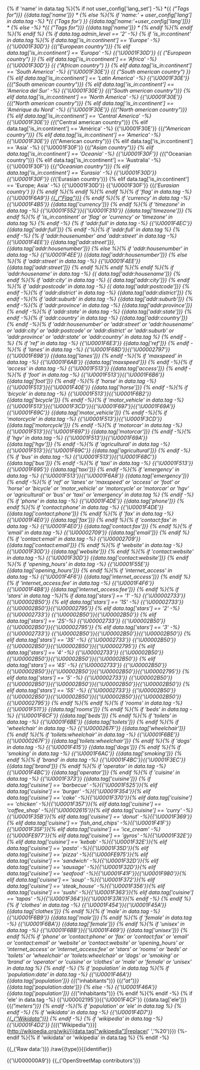 {% if 'name' in data.tag %}{% if not user_config['lang_set'] -%}
*{{ _("Tags for")}} {{data.tag['name']}} *
{% else %}{% if 'name:' + user_config['lang'] in data.tag -%}
*{{ _('Tags for') }} {{data.tag['name:'+user_config['lang']]}} *
{% else -%}
*{{ _("Tags for")}} {{data.tag['name']}} *
{% endif %}{% endif %}{% endif %}
{% if data.tag.admin_level == '2' -%}
{% if 'is_in:continent' in data.tag %}{% if data.tag['is_in:continent'] == 'Europe' -%}
{{'\U0001F30D'}} {{_("European country")}}
{% elif  data.tag['is_in:continent'] == 'Europa' -%}
{{'\U0001F30D'}} {{ _("European country") }}
{% elif data.tag['is_in:continent'] == 'Africa' -%}
{{'\U0001F30D'}} {{ _("African country") }}
{% elif data.tag['is_in:continent']  == 'South America' -%}
{{'\U0001F30E'}} {{ _("South american country") }}
{% elif data.tag['is_in:continent']  == 'Latin America' -%}
{{'\U0001F30E'}} {{_("South american country")}}
{% elif data.tag['is_in:continent'] == 'America del Sur' -%}
{{'\U0001F30E'}} {{_("South american country")}}
{% elif data.tag['is_in:continent']  == 'North America' -%}
{{'\U0001F30E'}} {{_("North american country")}}
{% elif data.tag['is_in:continent'] == 'Amérique du Nord' -%}
{{'\U0001F30E'}} {{_("North american country")}}
{% elif data.tag['is_in:continent'] == 'Central America' -%}
{{'\U0001F30E'}} {{_("Central american country")}}
{% elif data.tag['is_in:continent'] == 'América' -%}
{{'\U0001F30E'}} {{_("American country")}}
{% elif data.tag['is_in:continent']  == 'America' -%}
{{'\U0001F30E'}} {{_("American country")}}
{% elif data.tag['is_in:continent'] == 'Asia' -%}
{{'\U0001F30F'}} {{_("Asian country")}}
{% elif data.tag['is_in:continent'] == 'Oceania' -%}
{{'\U0001F30F'}} {{_("Oceanian country")}}
{% elif data.tag['is_in:continent'] == 'Australia' -%}
{{'\U0001F30F'}} {{_("Oceanian country")}}
{% elif data.tag['is_in:continent'] == 'Eurasia' -%}
{{'\U0001F30D'}} {{'\U0001F30F'}} {{_('Eurasian country')}}
{% elif data.tag['is_in:continent'] == 'Europe; Asia' -%}
{{'\U0001F30D'}} {{'\U0001F30F'}} {{_('Eurasian country') }}
{% endif %}{% endif %}{% endif %}{% if 'flag' in data.tag -%}
{{'\U0001F6A9'}} [{{_("Flag")}}]({{data.tag['flag']}})
{% endif %}{% if 'currency' in data.tag -%}
{{'\U0001F4B5'}} {{data.tag['currency']}}
{% endif %}{% if 'timezone' in data.tag -%}
{{'\U0001F552'}}{{'\U0001F310'}} {{data.tag['timezone']}}
{% endif %}{% if 'is_in:continent' or 'flag' or 'currency' or 'timezone' in data.tag %}
{% endif -%}
{% if 'addr:full' in data.tag -%}
{{'\U0001F4EC'}} {{data.tag['addr:full']}}
{% endif -%}{% if 'addr:full' in data.tag %}
{% endif -%}
{% if 'addr:housenumber' and 'addr:street' in data.tag -%}
{{'\U0001F4EE'}} {{data.tag['addr:street']}}, {{data.tag['addr:housenumber']}}
{% else %}{% if 'addr:housenumber' in data.tag -%}
{{'\U0001F4EE'}} {{data.tag['addr:housenumber']}}
{% else %}{% if 'addr:street' in data.tag -%}
{{'\U0001F4EE'}} {{data.tag['addr:street']}}
{% endif %}{% endif %}{% endif %}{% if 'addr:housename' in data.tag -%}
  {{ data.tag['addr:housename']}}
{% endif %}{% if 'addr:city' in data.tag -%}
  {{ data.tag['addr:city']}}
{% endif %}{% if 'addr:postcode' in data.tag -%}
  {{ data.tag['addr:postcode']}}
{% endif -%}{% if 'addr:district' in data.tag -%}
  {{data.tag['addr:district']}}
{% endif -%}{% if 'addr:suburb' in data.tag -%}
  {{data.tag['addr:suburb']}}
{% endif -%}{% if 'addr:province' in data.tag -%}
  {{data.tag['addr:province']}}
{% endif -%}{% if 'addr:state' in data.tag -%}
  {{data.tag['addr:state']}}
{% endif -%}{% if 'addr:country' in data.tag -%}
  {{data.tag['addr:country']}}
{% endif -%}{% if 'addr:housenumber' or 'addr:street' or 'addr:housename' or 'addr:city' or 'addr:postcode' or 'addr:district' or 'addr:suburb' or 'addr:province' or 'addr:state' or 'addr:country' in data.tag %}
{% endif -%}
{% if 'ref' in data.tag -%}
{{'\U0001F6E3'}} {{data.tag['ref']}}
{% endif -%}{% if 'lanes' in data.tag -%}
{{'\U0001F68D'}}{{'\U00002797'}}{{'\U0001F698'}} {{data.tag['lanes']}}
{% endif -%}{% if 'maxspeed' in data.tag -%}
{{'\U0001F6AB'}} {{data.tag['maxspeed']}}
{% endif -%}{% if 'access' in data.tag -%}
{{'\U0001F513'}} {{data.tag['access']}}
{% endif -%}{% if 'foot' in data.tag -%}
{{'\U0001F513'}}{{'\U0001F6B6'}} {{data.tag['foot']}}
{% endif -%}{% if 'horse' in data.tag -%}
{{'\U0001F513'}}{{'\U0001F40E'}} {{data.tag['horse']}}
{% endif -%}{% if 'bicycle' in data.tag -%}
{{'\U0001F513'}}{{'\U0001F6B2'}} {{data.tag['bicycle']}}
{% endif -%}{% if 'motor_vehicle' in data.tag -%}
{{'\U0001F513'}}{{'\U0001F3CD'}}{{'\U0001F697'}}{{'\U0001F69A'}}{{'\U0001F69C'}} {{data.tag['motor_vehicle']}}
{% endif -%}{% if 'motorcycle' in data.tag -%}
{{'\U0001F513'}}{{'\U0001F3CD'}} {{data.tag['motorcycle']}}
{% endif -%}{% if 'motorcar' in data.tag -%}
{{'\U0001F513'}}{{'\U0001F697'}} {{data.tag['motorcar']}}
{% endif -%}{% if 'hgv' in data.tag -%}
{{'\U0001F513'}}{{'\U0001F69A'}} {{data.tag['hgv']}}
{% endif -%}{% if 'agricultural' in data.tag -%}
{{'\U0001F513'}}{{'\U0001F69C'}} {{data.tag['agricultural']}}
{% endif -%}{% if 'bus' in data.tag -%}
{{'\U0001F513'}}{{'\U0001F68C'}} {{data.tag['bus']}}
{% endif -%}{% if 'taxi' in data.tag -%}
{{'\U0001F513'}}{{'\U0001F695'}} {{data.tag['taxi']}}
{% endif -%}{% if 'emergency' in data.tag -%}
{{'\U0001F513'}}{{'\U0001F6A8'}} {{data.tag['emergency']}}
{% endif -%}{% if 'ref' or 'lanes' or 'maxspeed' or 'access' or 'foot' or 'horse' or 'bicycle' or 'motor_vehicle' or 'motorcycle' or 'motorcar' or 'hgv' or 'agricultural' or 'bus' or 'taxi' or 'emergency' in data.tag %}
{% endif -%}
{% if 'phone' in data.tag -%}
{{'\U0001F4DE'}} {{data.tag['phone']}}
{% endif %}{% if 'contact:phone' in data.tag -%}
{{'\U0001F4DE'}} {{data.tag['contact:phone']}}
{% endif %}{% if 'fax' in data.tag -%}
{{'\U0001F4E0'}} {{data.tag['fax']}}
{% endif %}{% if 'contact:fax' in data.tag -%}
{{'\U0001F4E0'}} {{data.tag['contact:fax']}}
{% endif %}{% if 'email' in data.tag -%}
{{'\U00002709'}} {{data.tag['email']}}
{% endif %}{% if 'contact:email' in data.tag -%}
{{'\U00002709'}} {{data.tag['contact:email']}}
{% endif %}{% if 'website' in data.tag -%}
{{'\U0001F30D'}} {{data.tag['website']}}
{% endif %}{% if 'contact:website' in data.tag -%}
{{'\U0001F30D'}} {{data.tag['contact:website']}}
{% endif %}{% if 'opening_hours' in data.tag -%}
{{'\U0001F55E'}} {{data.tag['opening_hours']}}
{% endif %}{% if 'internet_access' in data.tag -%}
{{'\U0001F4F6'}} {{data.tag['internet_access']}}
{% endif %}{% if 'internet_access:fee' in data.tag -%}
{{'\U0001F4F6'}}{{'\U0001F4B8'}} {{data.tag['internet_access:fee']}}
{% endif %}{% if 'stars' in data.tag -%}{% if data.tag['stars'] == '1' -%}
{{'\U00002733'}} {{'\U00002B50'}}
{% elif data.tag['stars'] == '1S' -%}
{{'\U00002733'}} {{'\U00002B50'}}{{'\U00002795'}}
{% elif data.tag['stars'] == '2' -%}
{{'\U00002733'}} {{'\U00002B50'}}{{'\U00002B50'}}
{% elif data.tag['stars'] == '2S'-%}
{{'\U00002733'}} {{'\U00002B50'}}{{'\U00002B50'}}{{'\U00002795'}}
{% elif data.tag['stars'] == '3' -%}
{{'\U00002733'}} {{'\U00002B50'}}{{'\U00002B50'}}{{'\U00002B50'}}
{% elif data.tag['stars'] == '3S' -%}
{{'\U00002733'}} {{'\U00002B50'}}{{'\U00002B50'}}{{'\U00002B50'}}{{'\U00002795'}}
{% elif data.tag['stars'] == '4' -%}
{{'\U00002733'}} {{'\U00002B50'}}{{'\U00002B50'}}{{'\U00002B50'}}{{'\U00002B50'}}
{% elif data.tag['stars'] == '4S' -%}
{{'\U00002733'}} {{'\U00002B50'}}{{'\U00002B50'}}{{'\U00002B50'}}{{'\U00002B50'}}{{'\U00002795'}}
{% elif data.tag['stars'] == '5' -%}
{{'\U00002733'}} {{'\U00002B50'}}{{'\U00002B50'}}{{'\U00002B50'}}{{'\U00002B50'}}{{'\U00002B50'}}
{% elif data.tag['stars'] == '5S' -%}
{{'\U00002733'}} {{'\U00002B50'}}{{'\U00002B50'}}{{'\U00002B50'}}{{'\U00002B50'}}{{'\U00002B50'}}{{'\U00002795'}}
{% endif %}{% endif %}{% if 'rooms' in data.tag -%}
{{'\U0001F511'}} {{data.tag['rooms']}}
{% endif %}{% if 'beds' in data.tag -%}
{{'\U0001F6CF'}} {{data.tag['beds']}}
{% endif %}{% if 'toilets' in data.tag -%}
{{'\U0001F6BE'}} {{data.tag['toilets']}}
{% endif %}{% if 'wheelchair' in data.tag -%}
{{'\U0000267F'}} {{data.tag['wheelchair']}}
{% endif %}{% if 'toilets:wheelchair' in data.tag -%}
{{'\U0001F6BE'}}{{'\U0000267F'}} {{data.tag['toilets:wheelchair']}}
{% endif %}{% if 'dogs' in data.tag -%}
{{'\U0001F415'}} {{data.tag['dogs']}}
{% endif %}{% if 'smoking' in data.tag -%}
{{'\U0001F6AC'}} {{data.tag['smoking']}}
{% endif %}{% if 'brand' in data.tag -%}
{{'\U0001F4BC'}}{{'\U0001F3EC'}} {{data.tag['brand']}}
{% endif %}{% if 'operator' in data.tag -%}
{{'\U0001F4BC'}} {{data.tag['operator']}}
{% endif %}{% if 'cuisine' in data.tag -%}
{{'\U0001F373'}} {{data.tag['cuisine']}} {% if data.tag['cuisine'] == 'barbecue' -%}{{'\U0001F525'}}{% elif data.tag['cuisine'] == 'burger' -%}{{'\U0001F354'}}{% elif data.tag['cuisine'] == 'cake' -%}{{'\U0001F370'}}{% elif data.tag['cuisine'] == 'chicken' -%}{{'\U0001F357'}}{% elif  data.tag['cuisine'] == 'coffee_shop' -%}{{'\U00002615'}}{% elif data.tag['cuisine'] == 'curry' -%}{{'\U0001F35B'}}{% elif data.tag['cuisine'] == 'donut' -%}{{'\U0001F369'}}{% elif data.tag['cuisine'] == 'fish_and_chips' -%}{{'\U0001F41F'}}{{'\U0001F35F'}}{% elif  data.tag['cuisine'] == 'ice_cream' -%}{{'\U000FE977'}}{% elif data.tag['cuisine'] == 'gyros' -%}{{'\U0001F32E'}}{% elif data.tag['cuisine'] == 'kebab' -%}{{'\U0001F32E'}}{% elif data.tag['cuisine'] == 'pasta' -%}{{'\U0001F35D'}}{% elif data.tag['cuisine'] == 'pizza' -%}{{'\U000FE975'}}{% elif data.tag['cuisine'] == 'sandwich' -%}{{'\U0001F32D'}}{% elif data.tag['cuisine'] == 'sausage' -%}{{'\U0001F32D'}}{% elif data.tag['cuisine'] == 'seafood' -%}{{'\U0001F41F'}}{{'\U0001F980'}}{% elif data.tag['cuisine'] == 'soup' -%}{{'\U0001F372'}}{% elif data.tag['cuisine'] == 'steak_house' -%}{{'\U0001F356'}}{% elif data.tag['cuisine'] == 'sushi' -%}{{'\U0001F363'}}{% elif data.tag['cuisine'] == 'tapas' -%}{{'\U0001F364'}}{{'\U0001F37A'}}{% endif -%}
{% endif %}{% if 'clothes' in data.tag -%}
{{'\U0001F454'}}{{'\U0001F45A'}} {{data.tag['clothes']}}
{% endif %}{% if 'male' in data.tag -%}
{{'\U0001F6B9'}} {{data.tag['male']}}
{% endif %}{% if 'female' in data.tag -%}
{{'\U0001F6BA'}} {{data.tag['female']}}
{% endif %}{% if 'unisex' in data.tag -%}
{{'\U0001F6BB'}}{{'\U0001F469'}} {{data.tag['unisex']}}
{% endif %}{% if 'phone' or 'contact:phone' or 'fax' or 'contact:fax' or 'email' or 'contact:email' or 'website' or 'contact:website' or 'opening_hours' or 'internet_access' or 'internet_access:fee' or 'stars' or 'rooms' or 'beds' or 'toilets' or 'wheelchair' or 'toilets:wheelchair' or 'dogs' or 'smoking' or 'brand' or 'operator' or 'cuisine' or 'clothes' or 'male' or 'female' or 'unisex' in data.tag %}
{% endif -%}
{% if 'population' in data.tag %}{% if 'population:date' in data.tag -%}
{{'\U0001F46A'}} {{data.tag['population']}} {{_("inhabitants")}} {{_("at")}} {{data.tag['population:date']}}
{% else -%}
{{'\U0001F46A'}} {{data.tag['population']}} {{_("inhabitants")}}
{% endif %}{% endif -%}
{% if 'ele' in data.tag -%}
{{'\U00002195'}}{{'\U0001F4CF'}} {{data.tag['ele']}} {{_("meters")}}
{% endif -%}{% if 'population' or 'ele' in data.tag %}
{% endif -%}
{% if 'wikidata' in data.tag -%}
{{'\U0001F4D7'}} [{{_("Wikidata")}}](https://www.wikidata.org/wiki/{{data.tag["wikidata"]}})
{% endif -%}
{% if 'wikipedia' in data.tag -%}
{{'\U0001F4D2'}} [{{_("Wikipedia")}}](http://wikipedia.org/wiki/{{data.tag["wikipedia"]|replace(' ','%20')}})
{%- endif %}{% if 'wikidata' or 'wikipedia' in data.tag %}
{% endif -%}

{{_('Raw data:')}} /raw{{type}}{{identifier}}

{{'\U000000A9'}} {{_('OpenStreetMap contributors')}}
